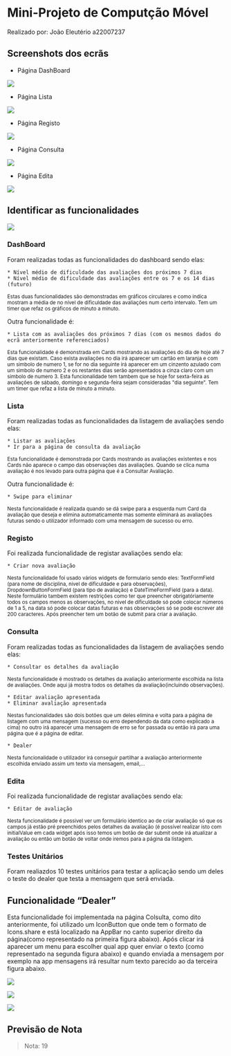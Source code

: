 # Mini-Projeto de Computção Móvel

Realizado por: João Eleutério a22007237

## **Screenshots dos ecrãs**

* Página DashBoard
<p>
<img src ="https://user-images.githubusercontent.com/79324505/223451466-c1020038-7840-47a9-b16f-2df63e0ed130.png">
</p>

* Página Lista
<p>
<img src ="https://user-images.githubusercontent.com/79324505/223532343-4be7e86c-1508-4c61-abb3-83554d39358b.png">
</p>

* Página Registo
<p>
<img src ="https://user-images.githubusercontent.com/79324505/223451607-c7a3bf16-ea1c-4c44-8630-920836826132.png">
</p>

* Página Consulta
<p>
<img src ="https://user-images.githubusercontent.com/79324505/223451629-9afa793c-064b-4f13-93b6-cb2a6382bf5f.png">
</p>

* Página Edita
<p>
<img src ="https://user-images.githubusercontent.com/79324505/223451664-e06eff6e-7b27-4dcf-a975-8b645f7652e4.png">
</p>


## **Identificar as funcionalidades**
<p>
<img src ="https://user-images.githubusercontent.com/79324505/222975306-48f19442-9c66-4894-8ec2-7b6f105b371c.png">
</p>

### **DashBoard**

Foram realizadas todas as funcionalidades do dashboard sendo elas:
```
* Nível médio de dificuldade das avaliações dos próximos 7 dias
* Nível médio de dificuldade das avaliações entre os 7 e os 14 dias (futuro)
```
<sup> Estas duas funcionalidades são demonstradas em gráficos circulares e como indica mostram a média de no nível de dificuldade das avaliações num certo intervalo. Tem um timer que refaz os gráficos de minuto a minuto.</sup>

Outra funcionalidade é:
```
* Lista com as avaliações dos próximos 7 dias (com os mesmos dados do ecrã anteriormente referenciados)
```
<sup> Esta funcionalidade é demonstrada em Cards mostrando as avaliações do dia de hoje até 7 dias que existam. Caso exista avaliações no dia irá aparecer um cartão em laranja e com um simbolo de numero 1, se for no dia seguinte irá aparecer em um cinzento azulado com um simbolo de numero 2 e os restantes dias serão apresentados a cinza claro com um simbolo de numero 3. Esta funcionalidade tem tambem que se hoje for sexta-feira as avaliações de sábado, domingo e segunda-feira sejam consideradas "dia seguinte". Tem um timer que refaz a lista de minuto a minuto. </sup>

### **Lista**
Foram realizadas todas as funcionalidades da listagem de avaliações sendo elas:
```
* Listar as avaliações
* Ir para a página de consulta da avaliação
```
<sup> Esta funcionalidade é demonstrada por Cards mostrando as avaliações existentes e nos Cards não aparece o campo das observações das avaliações. Quando se clica numa avaliação é nos levado para outra página que é a Consultar Avaliação. </sup>

Outra funcionalidade é:
```
* Swipe para eliminar
```
<sup> Nesta funcionalidade é realizada quando se dá swipe para a esquerda num Card da avaliação que deseja e elimina automaticamente mas somente eliminará as avaliações futuras sendo o utilizador informado com uma mensagem de sucesso ou erro. </sup>

### **Registo**
Foi realizada funcionalidade de registar avaliações sendo ela:
```
* Criar nova avaliação
```
<sup> Nesta funcionalidade foi usado vários widgets de formulario sendo eles: TextFormField (para nome de disciplina, nivel de dificuldade e para observações), DropdownButtonFormField (para tipo de avaliação) e DateTimeFormField (para a data). Neste formulário tambem existem restrições como ter que preencher obrigatóriamente todos os campos menos as observações, no nivel de dificuldade só pode colocar números de 1 a 5, na data só pode colocar datas futuras e nas observações só se pode escrever até 200 caracteres. Após preencher tem um botão de submit para criar a avaliação. </sup>

### **Consulta**
Foram realizadas todas as funcionalidades da listagem de avaliações sendo elas:
```
* Consultar os detalhes da avaliação
```
<sup> Nesta funcionalidade é mostrado os detalhes da avaliação anteriormente escolhida na lista de avaliações. Onde aqui já mostra todos os detalhes da avaliação(incluindo observações). </sup>

```
* Editar avaliação apresentada
* Eliminar avaliação apresentada
```
<sup> Nestas funcionalidades são dois botões que um deles elimina e volta para a página de listagem com uma mensagem (sucesso ou erro dependendo da data como explicado a cima) no outro irá aparecer uma mensagem de erro se for passada ou então irá para uma página que é a página de editar. </sup>

```
* Dealer 
```
<sup> Nesta funcionalidade o utilizador irá conseguir partilhar a avaliação anteriormente escolhida enviado assim um texto via mensagem, email,...  </sup>

### **Edita**
Foi realizada funcionalidade de registar avaliações sendo ela:
```
* Editar de avaliação
```
<sup> Nesta funcionalidade é possivel ver um formulário identico ao de criar avaliação só que os campos já estão pré preenchidos pelos detalhes da avaliação (é possível realizar isto com initialValue em cada widget após isso temos um botão de dar submit onde irá atualizar a avaliação ou então um botão de voltar onde iremos para a página da listagem. </sup>

### **Testes Unitários**
Foram realiazdos 10 testes unitários para testar a aplicação sendo um deles o teste do dealer que testa a mensagem que será enviada.

## **Funcionalidade “Dealer”** 
Esta funcionalidade foi implementada na página Colsulta, como dito anteriormente, foi utilizado um IconButton que onde tem o formato de Icons.share e está localizado na AppBar no canto superior direito da página(como representado na primeira figura abaixo). Após clicar irá aparecer um menu para escolher qual app quer enviar o texto (como representado na segunda figura abaixo) e quando enviada a mensagem por exemplo na app mensagens irá resultar num texto parecido ao da terceira figura abaixo.

<p>
<img src ="https://user-images.githubusercontent.com/79324505/223532606-795cec78-1df4-4342-9f17-9f6cf3a2a4de.png">
</p><p>
<img src ="https://user-images.githubusercontent.com/79324505/223530340-9480182f-ab05-48b3-ba71-083f105bc4b8.png">
</p>
<p>
<img src ="https://user-images.githubusercontent.com/79324505/223530896-ef2be710-2f4d-4871-b2ef-ea82bc2cd9ea.png">
</p>


## **Previsão de Nota**
>Nota: 19
